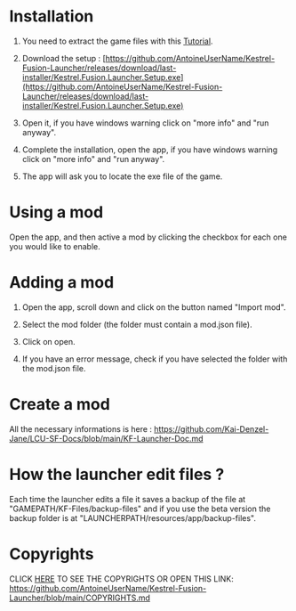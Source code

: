 # Installation

1. You need to extract the game files with this [Tutorial](
https://www.youtube.com/watch?v=23V5N6YgkEU).

2. Download the setup : [https://github.com/AntoineUserName/Kestrel-Fusion-Launcher/releases/download/last-installer/Kestrel.Fusion.Launcher.Setup.exe](https://github.com/AntoineUserName/Kestrel-Fusion-Launcher/releases/download/last-installer/Kestrel.Fusion.Launcher.Setup.exe)

3. Open it, if you have windows warning click on "more info" and "run anyway".

4. Complete the installation, open the app, if you have windows warning click on "more info" and "run anyway".

5. The app will ask you to locate the exe file of the game.

# Using a mod

Open the app, and then active a mod by clicking the checkbox for each one you would like to enable.

# Adding a mod

1. Open the app, scroll down and click on the button named "Import mod".

2. Select the mod folder (the folder must contain a mod.json file).

3. Click on open.

4. If you have an error message, check if you have selected the folder with the mod.json file.

# Create a mod

All the necessary informations is here :
https://github.com/Kai-Denzel-Jane/LCU-SF-Docs/blob/main/KF-Launcher-Doc.md

# How the launcher edit files ?

Each time the launcher edits a file it saves a backup of the file at "GAMEPATH/KF-Files/backup-files" and if you use the beta version the backup folder is at "LAUNCHERPATH/resources/app/backup-files".

# Copyrights

CLICK [HERE](https://github.com/AntoineUserName/Kestrel-Fusion-Launcher/blob/main/COPYRIGHTS.md) TO SEE THE COPYRIGHTS OR OPEN THIS LINK:
https://github.com/AntoineUserName/Kestrel-Fusion-Launcher/blob/main/COPYRIGHTS.md